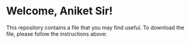 # Welcome, Aniket Sir!

This repository contains a file that you may find useful. To download the file, please follow the instructions above:
